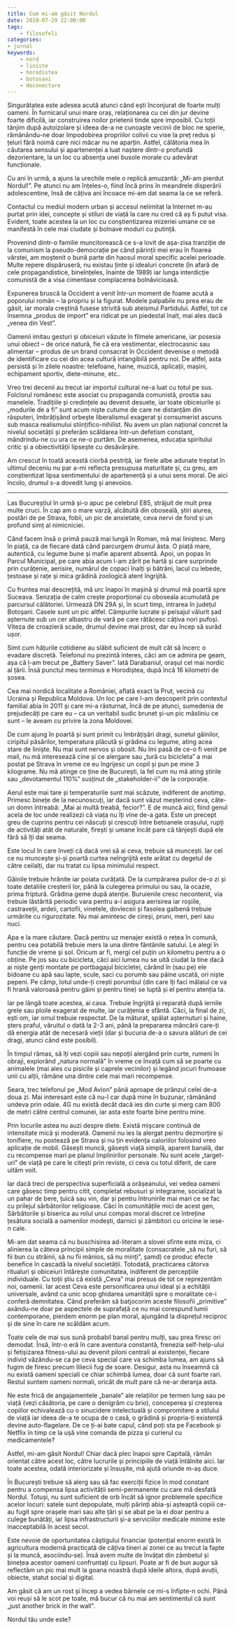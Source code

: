 ```yaml
---
title: Cum mi-am găsit Nordul
date: 2019-07-29 22:00:00
tags:
    - filosofeli
categories:
- jurnal
keywords:
    - nord
    - liniste
    - horodistea
    - botosani
    - deconectare
---
```


Singurătatea este adesea acută atunci când ești înconjurat de foarte mulți oameni. În furnicarul unui mare oraș, relaționarea cu cei din jur devine foarte dificilă, iar construirea noilor prietenii tinde spre imposibil. Cu toții tânjim după autoizolare și ideea de-a ne cunoaște vecinii de bloc ne sperie, rămânându-ne doar împodobirea propriilor colivii cu vise la preț redus și țeluri fără noimă care nici măcar nu ne aparțin. Astfel, călătoria mea în căutarea sensului și apartenenței a luat naștere dintr-o profundă dezorientare, la un loc cu absența unei busole morale cu adevărat funcționale.

Cu ani în urmă, a ajuns la urechile mele o replică amuzantă: „Mi-am pierdut Nordul!”. Pe atunci nu am înțeles-o, fiind încă prins în meandrele disperării adolescentine, însă de câțiva ani încoace mi-am dat seama la ce se referă.

Contactul cu mediul modern urban și accesul nelimitat la Internet m-au purtat prin idei, concepte și stiluri de viață la care nu cred că aș fi putut visa. Evident, toate acestea la un loc cu conștientizarea mizeriei umane ce se manifestă în cele mai ciudate și bolnave moduri cu putință.

Provenind dintr-o familie muncitorească ce s-a lovit de așa-zisa tranziție de la comunism la pseudo-democrație pe când părinții mei erau în floarea vârstei, am moștenit o bună parte din haosul moral specific acelei perioade. Multe repere dispăruseră, nu existau ținte și idealuri concrete (în afară de cele propagandistice, bineînțeles, înainte de 1989) iar lunga interdicție comunistă de a visa cimentase complacerea bolnăvicioasă.

Expunerea bruscă la Occident a venit într-un moment de foame acută a poporului român – la propriu și la figurat. Modele palpabile nu prea erau de găsit, iar morala creștină fusese strivită sub ateismul Partidului. Astfel, tot ce însemna „produs de import” era ridicat pe un piedestal înalt, mai ales dacă „venea din Vest”.

Oamenii imitau gesturi și obiceiuri văzute în filmele americane, iar posesia unui obiect – de orice natură, fie că era vestimentar, electrocasnic sau alimentar – produs de un brand consacrat în Occident devenise o metodă de identificare cu cei din acea cultură intangibilă pentru noi. De altfel, asta persistă și în zilele noastre: telefoane, haine, muzică, aplicații, mașini, echipament sportiv, diete-minune, etc..

Vreo trei decenii au trecut iar importul cultural ne-a luat cu totul pe sus. Folclorul românesc este asociat cu propaganda comunistă, prostia sau manelele. Tradițiile și credințele au devenit desuete, iar toate obiceiurile și „modurile de a fi” sunt acum niște cutume de care ne distanțăm din răsputeri, îmbrățișând orbește liberalismul exagerat și consumerist ascuns sub masca realismului stiințifico-nihilist. Nu avem un plan național concret la nivelul societății și preferăm scăldarea într-un defetism constant, mândrindu-ne cu ura ce ne-o purtăm. De asemenea, educația spiritului critic și a obiectivității lipsește cu desăvârșire.

Am crescut în toată această ciorbă pestriță, iar firele albe adunate treptat în ultimul deceniu nu par a-mi reflecta presupusa maturitate și, cu greu, am conștientizat lipsa sentimentului de apartenență și a unui sens moral. De aici încolo, drumul s-a dovedit lung și anevoios.

*** 

Las Bucureștiul în urmă și-o apuc pe celebrul E85, străjuit de mult prea multe cruci. În cap am o mare varză, alcătuită din oboseală, știri aiurea, postări de pe Strava, fobii, un pic de anxietate, ceva nervi de fond și un profund simț al nimicniciei.

Când facem însă o primă pauză mai lungă în Roman, mă mai liniștesc. Merg în piață, ca de fiecare dată când parcurgem drumul ăsta. O piață mare, autentică, cu legume bune și mafie aparent absentă. Apoi, un popas în Parcul Municipal, pe care abia acum l-am zărit pe hartă și care surprinde prin curățenie, aerisire, numărul de copaci înalți și bătrâni, lacul cu lebede, țestoase și rațe și mica grădină zoologică atent îngrijită.

Cu fruntea mai descrețită, mă urc înapoi în mașină și drumul mă poartă spre Suceava. Senzația de calm crește proporțional cu oboseala acumulată pe parcursul călătoriei. Urmează DN 29A și, în scurt timp, intrarea în județul Botoșani. Casele sunt un pic altfel. Câmpurile lucrate și peisajul vălurit șad așternute sub un cer albastru de vară pe care rătăcesc câțiva nori pufoși. Viteza de croazieră scade, drumul devine mai prost, dar eu încep să surâd ușor.

Simt cum hățurile cotidiene au slăbit suficient de mult cât să încerc o evadare discretă. Telefonul nu prezintă interes, căci am ce admira pe geam, așa că l-am trecut pe „Battery Saver”. Iată Darabaniul, orașul cel mai nordic al țării. Însă punctul meu terminus e Horodiștea, după încă 16 kilometri de șosea.

Cea mai nordică localitate a României, aflată exact la Prut, vecină cu Ucraina și Republica Moldova. Un loc pe care l-am descoperit prin contextul familial abia în 2011 și care mi-a răsturnat, încă de pe atunci, sumedenia de prejudecăți pe care eu – ca un veritabil sudic brunet și-un pic măsliniu ce sunt – le aveam cu privire la zona Moldovei.

De cum ajung în poartă și sunt primit cu îmbrățișări dragi, sunetul găinilor, ciripitul păsărilor, temperatura plăcută și grădina cu legume, ating acea stare de liniște. Nu mai sunt nervos și obosit. Nu îmi pasă de ce-o fi venit pe mail, nu mă interesează cine și ce alergare sau „tură cu bicicleta” a mai postat pe Strava în vreme ce eu îngrijesc un copil și pun pe mine 3 kilograme. Nu mă atinge ce ține de București, la fel cum nu mă ating știrile sau „devotamentul 110%” susținut de „stakeholder-ii” de la corporație.

Aerul este mai tare și temperaturile sunt mai scăzute, indiferent de anotimp. Primesc binețe de la necunoscuți, iar dacă sunt văzut meșterind ceva, câte-un domn întreabă: „Mai ai multă treabă, fecior?”. E de muncă aici, fiind genul acela de loc unde realizezi că viața nu îți vine de-a gata. Este un precept greu de cuprins pentru cei născuți și crescuți între betoanele orașului, rupți de activități atât de naturale, firești și umane încât pare că tânjești după ele fără să îți dai seama.

Este locul în care înveți că dacă vrei să ai ceva, trebuie să muncești. Iar cel ce nu muncește și-și poartă curtea neîngrijită este arătat cu degetul de către ceilalți, dar nu tratat cu lipsa minimului respect.

Găinile trebuie hrănite iar poiata curățată. De la cumpărarea puilor de-o zi și toate detaliile creșterii lor, până la culegerea primului ou sau, la ocazie, prima friptură. Grădina geme după atenție. Buruienile cresc necontenit, via trebuie lăstărită periodic vara pentru a-i asigura aerisirea iar roșiile, castraveții, ardeii, cartofii, vinetele, dovleceii și fasolea galbenă trebuie urmărite cu rigurozitate. Nu mai amintesc de cireși, pruni, meri, peri sau nuci.

Apa e la mare căutare. Dacă pentru uz menajer există o rețea în comună, pentru cea potabilă trebuie mers la una dintre fântânile satului. Le alegi în funcție de vreme și sol. Oricum ar fi, mergi cel puțin un kilometru pentru a o obține. Pe jos sau cu bicicleta, căci aici lumea nu se uită ciudat la tine dacă ai niște genți montate pe portbagajul bicicletei, cărând în (sau pe) ele bidoane cu apă sau lapte, scule, saci cu porumb sau pâine uscată, ori niște pepeni. Pe câmp, lotul unde-ți crești porumbul (din care îți faci mălaiul ce va fi hrană valoroasă pentru găini și pentru tine) se luptă și el pentru atenția ta.

Iar pe lângă toate acestea, ai casa. Trebuie îngrijită și reparată după iernile grele sau ploile exagerat de multe, iar curățenia e sfântă. Căci, la final de zi, ești om, iar omul trebuie respectat. De la măturat, spălat așternuturi și haine, șters praful, văruitul o dată la 2-3 ani, până la prepararea mâncării care-ți dă energia atât de necesară vieții (dar și bucuria de-a o savura alături de cei dragi, atunci când este posibil).

În timpul rămas, să îți vezi copiii sau nepoții alergând prin curte, rumeni în obraji, explorând „natura normală” în vreme ce învață cum să se poarte cu animalele (mai ales cu pisicile și caprele vecinilor) și legând jocuri frumoase unii cu alții, rămâne una dintre cele mai mari recompense.

Seara, trec telefonul pe „Mod Avion” până aproape de prânzul celei de-a doua zi. Mai interesant este că nu-l car după mine în buzunar, rămânând undeva prin odaie. 4G nu există decât dacă ies din curte și merg cam 800 de metri către centrul comunei, iar asta este foarte bine pentru mine.

Prin locurile astea nu auzi despre diete. Există mișcare continuă de intensitate mică și moderată. Oamenii nu ies la alergat pentru dezmorțire și tonifiere, nu postează pe Strava și nu țin evidența caloriilor folosind vreo aplicație de mobil. Găsești muncă, găsești viață simplă, aparent banală, dar cu recompense mari pe planul împlinirilor personale. Nu sunt acele „target-uri” de viață pe care le citești prin reviste, ci ceva cu totul diferit, de care uităm voit.

Iar dacă treci de perspectiva superficială a orășeanului, vei vedea oameni care găsesc timp pentru citit, completat rebusuri și integrame, socializat la un pahar de bere, țuică sau vin, dar și pentru întrunirile mai mari ce se fac cu prilejul sărbătorilor religioase. Căci în comunitățile mici de acest gen, Sărbătorile și biserica au rolul unui compas moral discret ce întreține țesătura socială a oamenilor modești, darnici și zâmbitori cu oricine le iese-n cale.

Mi-am dat seama că nu buschisirea ad-literam a slovei sfinte este miza, ci alinierea la câteva principii simple de moralitate (consacratele „să nu furi, să fii bun cu străinii, să nu fii mânios, să nu minți”, șamd) ce produc efecte benefice în cascadă la nivelul societății. Totodată, practicarea câtorva ritualuri și obiceiuri întărește comunitatea, indiferent de percepțiile individuale. Cu toții știu că există „Ceva” mai presus de tot ce reprezentăm noi, oamenii. Iar acest Ceva este personificarea unui ideal și a echității universale, având ca unic scop ghidarea umanității spre o moralitate ce-i conferă demnitatea. Când preferăm să batjocorim aceste filosofii „primitive” axându-ne doar pe aspectele de suprafață ce nu mai corespund lumii contemporane, pierdem enorm pe plan moral, ajungând la disprețul reciproc și de sine în care ne scăldăm acum.

Toate cele de mai sus sună probabil banal pentru mulți, sau prea firesc ori demodat. Însă, într-o eră în care aventura constantă, frenezia self-help-ului și fetișizarea fitness-ului au devenit piloni centrali ai existenței, fiecare individ văzându-se ca pe ceva special care va schimba lumea, am ajuns să fugim de firesc precum liliecii fug de soare. Desigur, asta nu înseamnă că nu există oameni speciali ce chiar schimbă lumea, doar că sunt foarte rari. Restul suntem oameni normali, oricât de mult pare că ne-ar deranja asta.

Ne este frică de angajamentele „banale” ale relațiilor pe termen lung sau pe viață (vezi căsătoria, pe care o denigrăm cu brio), conceperea și creșterea copiilor echivalează cu o sinucidere intelectuală și compromitere a stilului de viață iar ideea de-a te ocupa de o casă, o grădină și propria-ți existență devine auto-flagelare. De ce ți-ai bate capul, când poți sta pe Facebook și Netflix în timp ce la ușă vine comanda de pizza și curierul cu medicamentele?

Astfel, mi-am găsit Nordul! Chiar dacă plec înapoi spre Capitală, rămân orientat către acest loc, către lucrurile și principiile de viață întâlnite aici. Iar toate acestea, odată interiorizate și însușite, mă ajută oriunde m-aș duce.

În București trebuie să alerg sau să fac exerciții fizice în mod constant pentru a compensa lipsa activității semi-permanente cu care mă desfată Nordul. Totuși, nu sunt suficient de orb încât să ignor problemele specifice acelor locuri: satele sunt depopulate, mulți părinți abia-și așteaptă copiii ce-au fugit spre orașele mari sau alte țări și se abat pe la ei doar pentru a culege bunătăți, iar lipsa infrastructurii și-a serviciilor medicale minime este inacceptabilă în acest secol.

Este nevoie de oportunitatea câștigului financiar (potențial enorm există în agricultura modernă practicată de câțiva tineri ai zonei ce au trecut la fapte și la muncă, asociindu-se). Însă avem multe de învățat din zâmbetul și binețea acestor oameni confruntați cu lipsuri. Poate ar fi de bun augur să reflectăm un pic mai mult la goana noastră după ideile altora, după avuții, obiecte, statut social și digital.

Am găsit că am un rost și încep a vedea bârnele ce mi-s înfipte-n ochi. Până voi reuși să le scot pe toate, mă bucur că nu mai am sentimentul că sunt „just another brick in the wall”.

Nordul tău unde este?